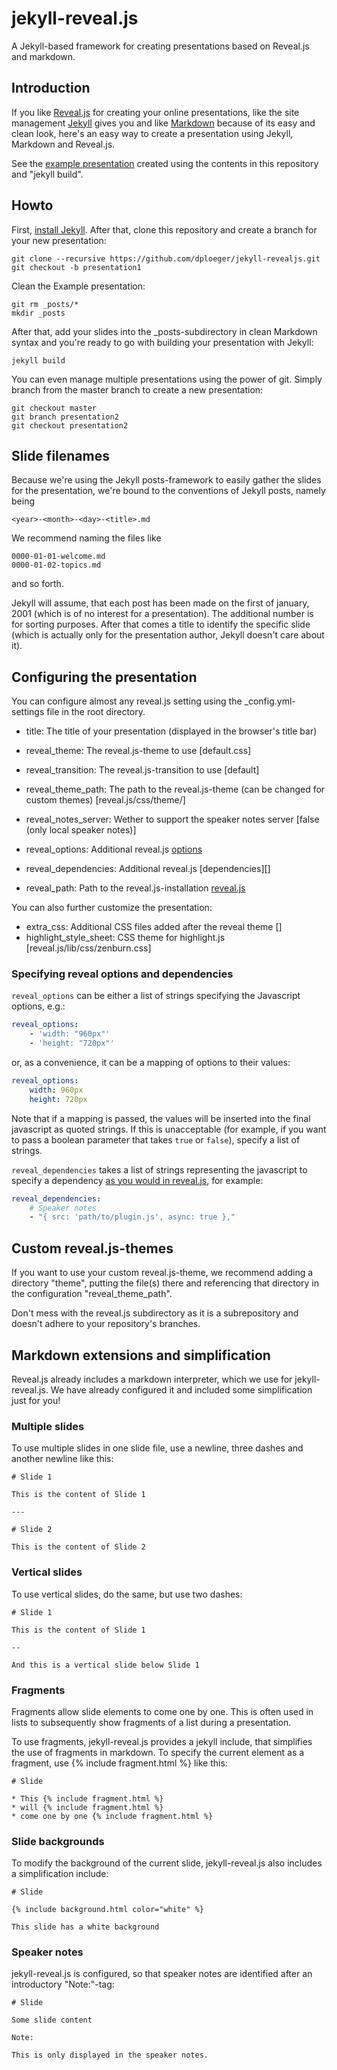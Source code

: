 # jekyll-reveal.js

A Jekyll-based framework for creating presentations based on Reveal.js and markdown.

## Introduction

If you like [Reveal.js][] for creating your online presentations, like the site
management [Jekyll][] gives you and like [Markdown][] because of its easy and clean look, here's an easy way to create a presentation using Jekyll, Markdown and Reveal.js.

See the [example presentation][] created using the contents in this repository and "jekyll build".

## Howto

First, [install Jekyll][]. After that, clone this repository and create a branch for your new presentation:

    git clone --recursive https://github.com/dploeger/jekyll-revealjs.git
    git checkout -b presentation1

Clean the Example presentation:

    git rm _posts/*
    mkdir _posts

After that, add your slides into the _posts-subdirectory in clean Markdown syntax and you're ready to go with building your presentation with Jekyll:

    jekyll build

You can even manage multiple presentations using the power of git. Simply branch from the master branch to create a new presentation:

    git checkout master
    git branch presentation2
    git checkout presentation2

## Slide filenames

Because we're using the Jekyll posts-framework to easily gather the slides for the presentation, we're bound to the conventions of Jekyll posts, namely being

    <year>-<month>-<day>-<title>.md

We recommend naming the files like

    0000-01-01-welcome.md
    0000-01-02-topics.md

and so forth.

Jekyll will assume, that each post has been made on the first of january, 2001 (which is of no interest for a presentation). The additional number is for sorting purposes. After that comes a title to identify the specific slide (which is actually only for the presentation author, Jekyll doesn't care about it).

## Configuring the presentation

You can configure almost any reveal.js setting using the _config.yml-settings file in the root directory.

* title: The title of your presentation (displayed in the browser's title bar)
* reveal_theme: The reveal.js-theme to use [default.css]
* reveal_transition: The reveal.js-transition to use [default]
* reveal_theme_path: The path to the reveal.js-theme (can be changed for custom themes) [reveal.js/css/theme/]
* reveal_notes_server: Wether to support the speaker notes server [false (only local speaker notes)]
* reveal_options: Additional reveal.js [options][]

* reveal_dependencies: Additional reveal.js [dependencies][]
* reveal_path: Path to the reveal.js-installation [reveal.js]

You can also further customize the presentation:

* extra_css: Additional CSS files added after the reveal theme []
* highlight_style_sheet: CSS theme for highlight.js [reveal.js/lib/css/zenburn.css]

### Specifying reveal options and dependencies

`reveal_options` can be either a list of strings specifying the Javascript options, e.g.:

```yaml
reveal_options:
    - 'width: "960px"'
    - 'height: "720px"'
```

or, as a convenience, it can be a mapping of options to their values:

```yaml
reveal_options:
    width: 960px
    height: 720px
```

Note that if a mapping is passed, the values will be inserted into the
final javascript as quoted strings. If this is unacceptable (for example,
if you want to pass a boolean parameter that takes `true` or `false`),
specify a list of strings.

`reveal_dependencies` takes a list of strings representing the javascript
to specify a dependency [as you would in reveal.js](https://github.com/hakimel/reveal.js/#dependencies),
for example:

```yaml
reveal_dependencies:
    # Speaker notes
    - "{ src: 'path/to/plugin.js', async: true },"
```

## Custom reveal.js-themes

If you want to use your custom reveal.js-theme, we recommend adding a directory "theme", putting the file(s)
there and referencing that directory in the configuration "reveal_theme_path".

Don't mess with the reveal.js subdirectory as it is a subrepository and doesn't adhere to your repository's
branches.

## Markdown extensions and simplification

Reveal.js already includes a markdown interpreter, which we use for jekyll-reveal.js. We have already
configured it and included some simplification just for you!

### Multiple slides

To use multiple slides in one slide file, use a newline, three dashes and another newline like this:

    # Slide 1
    
    This is the content of Slide 1
    
    ---
    
    # Slide 2
    
    This is the content of Slide 2

### Vertical slides

To use vertical slides, do the same, but use two dashes:

    # Slide 1
    
    This is the content of Slide 1
    
    --
    
    And this is a vertical slide below Slide 1

### Fragments

Fragments allow slide elements to come one by one. This is often used in lists to subsequently show
fragments of a list during a presentation.

To use fragments, jekyll-reveal.js provides a jekyll include, that simplifies the use of fragments
in markdown. To specify the current element as a fragment, use {% include fragment.html %} like this:

    # Slide
    
    * This {% include fragment.html %}
    * will {% include fragment.html %}
    * come one by one {% include fragment.html %}

### Slide backgrounds

To modify the background of the current slide, jekyll-reveal.js also includes a simplification
include:

    # Slide
    
    {% include background.html color="white" %}
    
    This slide has a white background

### Speaker notes

jekyll-reveal.js is configured, so that speaker notes are identified after an introductory "Note:"-tag:

    # Slide

    Some slide content

    Note:

    This is only displayed in the speaker notes.

[Reveal.js]:      http://lab.hakim.se/reveal-js/#/
[Jekyll]:         http://jekyllrb.com/
[Markdown]:       http://daringfireball.net/projects/markdown/ 
[example presentation]: http://dploeger.github.io/jekyll-revealjs/example
[install Jekyll]: http://jekyllrb.com/docs/installation/  
[options]: https://github.com/hakimel/reveal.js#configuration
[depedencies]: https://github.com/hakimel/reveal.js#dependencies

